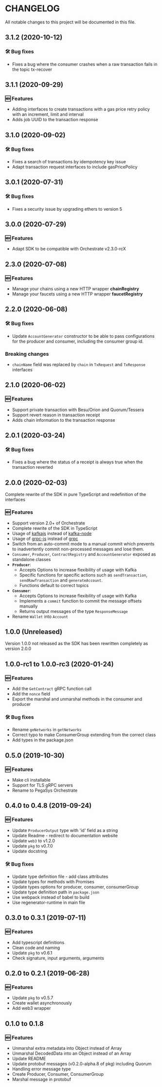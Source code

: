 # CHANGELOG

All notable changes to this project will be documented in this file.

## 3.1.2 (2020-10-12)

### 🛠 Bug fixes

- Fixes a bug where the consumer crashes when a raw transaction fails in the topic tx-recover

## 3.1.1 (2020-09-29)

### 🆕 Features

- Adding interfaces to create transactions with a gas price retry policy with an increment, limit and interval
- Adds job UUID to the transaction response

## 3.1.0 (2020-09-02)

### 🛠 Bug fixes

- Fixes a search of transactions by idempotency key issue
- Adapt transaction request interfaces to include gasPricePolicy

## 3.0.1 (2020-07-31)

### 🛠 Bug fixes

- Fixes a security issue by upgrading ethers to version 5

## 3.0.0 (2020-07-29)

### 🆕 Features

- Adapt SDK to be compatible with Orchestrate v2.3.0-rcX

## 2.3.0 (2020-07-08)

### 🆕 Features

- Manage your chains using a new HTTP wrapper **chainRegistry**
- Manage your faucets using a new HTTP wrapper **faucetRegistry**

## 2.2.0 (2020-06-08)

### 🛠 Bug fixes

- Update `AccountGenerator` constructor to be able to pass configurations for the producer and consumer, including the consumer group id.

### Breaking changes

- `chainName` field was replaced by `chain` in `TxRequest` and `TxResponse` interfaces

## 2.1.0 (2020-06-02)

### 🆕 Features

- Support private transaction with Besu/Orion and Quorum/Tessera
- Support revert reason in transaction receipt
- Adds chain information to the transaction response

## 2.0.1 (2020-03-24)

### 🛠 Bug fixes

- Fixes a bug where the status of a receipt is always true when the transaction reverted

## 2.0.0 (2020-02-03)

Complete rewrite of the SDK in pure TypeScript and redefinition of the interfaces

### 🆕 Features

- Support version 2.0+ of Orchestrate
- Complete rewrite of the SDK in TypeScript
- Usage of [kafkajs](https://kafka.js.org/) instead of [kafka-node](https://www.npmjs.com/package/kafka-node)
- Usage of [grpc-js](https://www.npmjs.com/package/@grpc/grpc-js) instead of [grpc](https://www.npmjs.com/package/grpc)
- Switch from an auto-commit mode to a manual commit which prevents to inadvertently commit non-processed messages and lose them.
- `Consumer`, `Producer`, `ContractRegistry` and `AccountGenerator` exposed as standalone classes
- **`Producer`**:
  - Accepts Options to increase flexibility of usage with Kafka
  - Specific functions for specific actions such as `sendTransaction`, `sendRawTransaction` and `generateAccount`.
  - Functions default to correct topics
- **`Consumer`**:
  - Accepts Options to increase flexibility of usage with Kafka
  - Implements a `commit` function to commit the message offsets manually
  - Returns output messages of the type `ResponseMessage`
- Rename `Wallet` into `Account`

## 1.0.0 (Unreleased)

Version 1.0.0 not released as the SDK has been rewritten completely as version 2.0.0

## 1.0.0-rc1 to 1.0.0-rc3 (2020-01-24)

### 🆕 Features

- Add the `GetContract` gRPC function call
- Add the `nonce` field
- Export the marshal and unmarshal methods in the consumer and producer

### 🛠 Bug fixes

- Rename `geNetworks` in `getNetworks`
- Correct typo to make ConsumerGroup extending from the correct class
- Add types in the package.json

## 0.5.0 (2019-10-30)

### 🆕 Features

- Make cli installable
- Support for TLS gRPC servers
- Rename to PegaSys Orchestrate

## 0.4.0 to 0.4.8 (2019-09-24)

### 🆕 Features

- Update `ProducerOutput` type with 'id' field as a string
- Update Readme - redirect to documentation website
- Update `web3` to v1.2.0
- Update `pkg` to v0.7.0
- Update docstring

### 🛠 Bug fixes

- Update type definition file - add class attributes
- Update types for methods with Promises
- Update types options for producer, consumer, consumerGroup
- Update type definition path in `package.json`
- Use webpack instead of babel to build
- Use regenerator-runtime in main file

## 0.3.0 to 0.3.1 (2019-07-11)

### 🆕 Features

- Add typescript definitions
- Clean code and naming
- Update `pkg` to v0.6.1
- Check signature, input arguments, arguments

## 0.2.0 to 0.2.1 (2019-06-28)

### 🆕 Features

- Update `pkg` to v0.5.7
- Create wallet asynchronously
- Add web3 wrapper

## 0.1.0 to 0.1.8

### 🆕 Features

- Unmarshal extra metadata into Object instead of Array
- Unmarshal DecodedData into an Object instead of an Array
- Update README
- Update protobuf messages (v0.2.0-alpha.8 of pkg) including Quorum
- Handling error message type
- Create Producer, Consumer, ConsumerGroup
- Marshal message in protobuf
